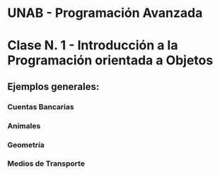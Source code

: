 # UNAB - Programación Avanzada


# Clase N. 1 - Introducción a la Programación orientada a Objetos

## Ejemplos generales:

### Cuentas Bancarias
### Animales
### Geometría
### Medios de Transporte